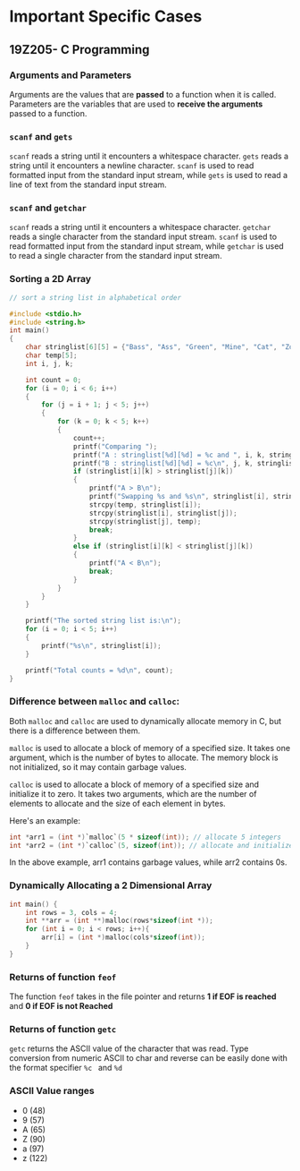 # Important Specific Cases

## 19Z205- C Programming

### Arguments and Parameters

Arguments are the values that are **passed** to a function when it is called. Parameters are the variables that are used to **receive the arguments** passed to a function.

### `scanf` and `gets`

`scanf` reads a string until it encounters a whitespace character. `gets` reads a string until it encounters a newline character. `scanf` is used to read formatted input from the standard input stream, while `gets` is used to read a line of text from the standard input stream.

### `scanf` and `getchar`

`scanf` reads a string until it encounters a whitespace character. `getchar` reads a single character from the standard input stream. `scanf` is used to read formatted input from the standard input stream, while `getchar` is used to read a single character from the standard input stream.

### Sorting a 2D Array

```c
// sort a string list in alphabetical order

#include <stdio.h>
#include <string.h>
int main()
{
    char stringlist[6][5] = {"Bass", "Ass", "Green", "Mine", "Cat", "Zoo"};
    char temp[5];
    int i, j, k;

    int count = 0;
    for (i = 0; i < 6; i++)
    {
        for (j = i + 1; j < 5; j++)
        {
            for (k = 0; k < 5; k++)
            {
                count++;
                printf("Comparing ");
                printf("A : stringlist[%d][%d] = %c and ", i, k, stringlist[i][k]);
                printf("B : stringlist[%d][%d] = %c\n", j, k, stringlist[j][k]);
                if (stringlist[i][k] > stringlist[j][k])
                {
                    printf("A > B\n");
                    printf("Swapping %s and %s\n", stringlist[i], stringlist[j]);
                    strcpy(temp, stringlist[i]);
                    strcpy(stringlist[i], stringlist[j]);
                    strcpy(stringlist[j], temp);
                    break;
                }
                else if (stringlist[i][k] < stringlist[j][k])
                {
                    printf("A < B\n");
                    break;
                }
            }
        }
    }

    printf("The sorted string list is:\n");
    for (i = 0; i < 5; i++)
    {
        printf("%s\n", stringlist[i]);
    }

    printf("Total counts = %d\n", count);
}
```

### Difference between `malloc` and `calloc`:

Both `malloc` and `calloc` are used to dynamically allocate memory in C, but there is a difference between them.

`malloc` is used to allocate a block of memory of a specified size. It takes one argument, which is the number of bytes to allocate. The memory block is not initialized, so it may contain garbage values.

`calloc` is used to allocate a block of memory of a specified size and initialize it to zero. It takes two arguments, which are the number of elements to allocate and the size of each element in bytes.

Here's an example:

```c
int *arr1 = (int *)`malloc`(5 * sizeof(int)); // allocate 5 integers
int *arr2 = (int *)`calloc`(5, sizeof(int)); // allocate and initialize 5 integers to 0
```

In the above example, arr1 contains garbage values, while arr2 contains 0s.

### Dynamically Allocating a 2 Dimensional Array

```c
int main() {
    int rows = 3, cols = 4;
    int **arr = (int **)malloc(rows*sizeof(int *)); 
    for (int i = 0; i < rows; i++){
        arr[i] = (int *)malloc(cols*sizeof(int));
    }
}
```

### Returns of function `feof`

The function `feof` takes in the file pointer and returns **1 if EOF is reached** and **0 if EOF is not Reached**

### Returns of function `getc`

`getc` returns the ASCII value of the character that was read. Type conversion from numeric ASCII to char and reverse can be easily done with the format specifier `%c
` and `%d`

### ASCII Value ranges

- 0 (48)
- 9 (57)
- A (65)
- Z (90)
- a (97)
- z (122)
